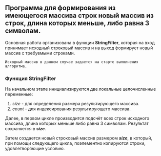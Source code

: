 ## Программа для формирования из имеющегося массива строк новый массив из строк, длина которых меньше, либо равна 3 символам.

Основная работа организована в функции **StringFilter**, которая на вход принимает исходный строковый массив и на выход формирует новый массив с требуемыми строками.
    
    Исходный массив в данном случае задается на старте выполнения алгоритма.


### Функция **StringFilter**
На начальном этапе инициализируются две локальные целочисленные переменные:
1. _size_ - для определения размера результирующего массива.
2. _count_ - для индексирования результирующего массива.

Далее, в первом цикле производится подсчёт всех строк исходного массива, длина которых меньше либо равна 3 символам. Результат сохраняется в ***size***.

Затем создается новый строковый массив размером ***size***, в который, при помощи следующего цикла, поэлементно копируются строки, удовлетворяющие условию.

